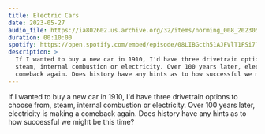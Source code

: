 ```yaml
---
title: Electric Cars
date: 2023-05-27
audio_file: https://ia802602.us.archive.org/32/items/norming_008_202305/norming_008.mp3
duration: 00:10:00
spotify: https://open.spotify.com/embed/episode/08LIBGcth51AJFVlT1FSi7?utm_source=generator&theme=0&t=0
description: >
  If I wanted to buy a new car in 1910, I'd have three drivetrain options to choose from,
  steam, internal combustion or electricity. Over 100 years later, electricity is making a
  comeback again. Does history have any hints as to how successful we might be this time?
---
```


If I wanted to buy a new car in 1910, I'd have three drivetrain options to choose from,
steam, internal combustion or electricity. Over 100 years later, electricity is making a
comeback again. Does history have any hints as to how successful we might be this time?
